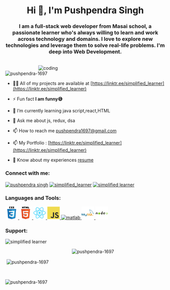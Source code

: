 <h1 align="center">Hi 👋, I'm Pushpendra Singh</h1>
<h3 align="center">I am a full-stack web developer from Masai school, a passionate learner who's always willing to learn and work across technology and domains. I love to explore new technologies and leverage them to solve real-life problems. I'm deep into Web Development.</h3>
<br />
<img align="right" alt="coding" width="400" src="https://user-images.githubusercontent.com/55389276/140866485-8fb1c876-9a8f-4d6a-98dc-08c4981eaf70.gif">

<p align="left"> <img src="https://komarev.com/ghpvc/?username=pushpendra-1697&label=Profile%20views&color=0e75b6&style=flat" alt="pushpendra-1697" /> </p>

<!-- <p align="left"> <a href="https://github.com/ryo-ma/github-profile-trophy"><img src="https://github-profile-trophy.vercel.app/?username=pushpendra-1697" alt="pushpendra-1697" /></a> </p> -->

- 👨‍💻 All of my projects are available at [https://linktr.ee/simplified_learner](https://linktr.ee/simplified_learner)

- ⚡ Fun fact **I am funny😅**
- 🌱 I’m currently learning java script,react,HTML
- 💬 Ask me about js, redux, dsa
- 📫 How to reach me pushpendra1697@gmail.com
- 📫 My Portfolio : [https://linktr.ee/simplified_learner](https://linktr.ee/simplified_learner) 
- 📄 Know about my experiences [resume](https://linktr.ee/simplified_learner)

<h3 align="left">Connect with me:</h3>
<p align="left">
<a href="https://www.linkedin.com/in/pushpendra-singh-48912a23a/" target="blank"><img align="center" src="https://raw.githubusercontent.com/rahuldkjain/github-profile-readme-generator/master/src/images/icons/Social/linked-in-alt.svg" alt="pushpendra singh" height="30" width="40" /></a>
<a href="https://github.com/Pushpendra-1697" target="blank"><img align="center" src="https://raw.githubusercontent.com/rahuldkjain/github-profile-readme-generator/master/src/images/icons/Social/github.svg" alt="simplified_learner" height="30" width="40" /></a>
<a href="https://www.youtube.com/channel/UCvrn4hSErL0Xyd2YXvF-4Wg" target="blank"><img align="center" src="https://raw.githubusercontent.com/rahuldkjain/github-profile-readme-generator/master/src/images/icons/Social/youtube.svg" alt="simplified learner" height="30" width="40" /></a>
</p>
<h3 align="left">Languages and Tools:</h3>
<p align="left"> <a href="https://www.w3schools.com/css/" target="_blank" rel="noreferrer"> <img src="https://raw.githubusercontent.com/devicons/devicon/master/icons/css3/css3-original-wordmark.svg" alt="css3" width="40" height="40"/> </a> <a href="https://www.w3.org/html/" target="_blank" rel="noreferrer"> <img src="https://raw.githubusercontent.com/devicons/devicon/master/icons/html5/html5-original-wordmark.svg" alt="html5" width="40" height="40"/> </a> <a href="https://www.react.com" target="_blank" rel="noreferrer"> <img src="https://raw.githubusercontent.com/devicons/devicon/master/icons/react/react-original.svg" alt="java" width="40" height="40"/> </a> <a href="https://developer.mozilla.org/en-US/docs/Web/JavaScript" target="_blank" rel="noreferrer"> <img src="https://raw.githubusercontent.com/devicons/devicon/master/icons/javascript/javascript-original.svg" alt="javascript" width="40" height="40"/> </a> <a href="https://www.mathworks.com/" target="_blank" rel="noreferrer"> <img src="https://upload.wikimedia.org/wikipedia/commons/2/21/Matlab_Logo.png" alt="matlab" width="40" height="40"/> </a> <a href="https://www.mysql.com/" target="_blank" rel="noreferrer"> <img src="https://raw.githubusercontent.com/devicons/devicon/master/icons/mysql/mysql-original-wordmark.svg" alt="mysql" width="40" height="40"/> </a> <a href="https://nodejs.org" target="_blank" rel="noreferrer"> <img src="https://raw.githubusercontent.com/devicons/devicon/master/icons/nodejs/nodejs-original-wordmark.svg" alt="nodejs" width="40" height="40"/> </a> </p>
<h3 align="left">Support:</h3>
<p><a href="https://www.buymeacoffee.com/simplified"> <img align="left" src="https://cdn.buymeacoffee.com/buttons/v2/default-yellow.png" height="50" width="210" alt="simplified learner" /></a></p>
<br />

<p align="left"><img align="left" src="https://github-readme-stats.vercel.app/api/top-langs?username=pushpendra-1697&show_icons=true&locale=en&layout=compact" alt="pushpendra-1697" /></p>
<br />
<p>&nbsp;<img align="center" src="https://github-readme-stats.vercel.app/api?username=pushpendra-1697&show_icons=true&locale=en" alt="pushpendra-1697" /></p>
<br />
<p><img align="center" src="https://github-readme-streak-stats.herokuapp.com/?user=pushpendra-1697&" alt="pushpendra-1697" /></p>
